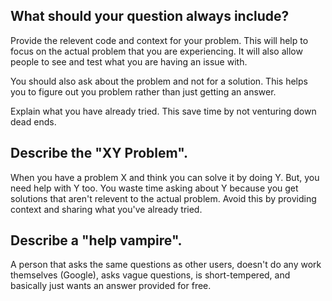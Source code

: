 ## What should your question always include?
Provide the relevent code and context for your problem. This will help to focus on the actual problem that you are experiencing. It will also allow people to see and test what you are having an issue with.

You should also ask about the problem and not for a solution. This helps you to figure out you problem rather than just getting an answer.

Explain what you have already tried. This save time by not venturing down dead ends.

## Describe the "XY Problem".
When you have a problem X and think you can solve it by doing Y. But, you need help with Y too. You waste time asking about Y because you get solutions that aren't relevent to the actual problem. Avoid this by providing context and sharing what you've already tried.

## Describe a "help vampire".
A person that asks the same questions as other users, doesn't do any work themselves (Google), asks vague questions, is short-tempered, and basically just wants an answer provided for free.